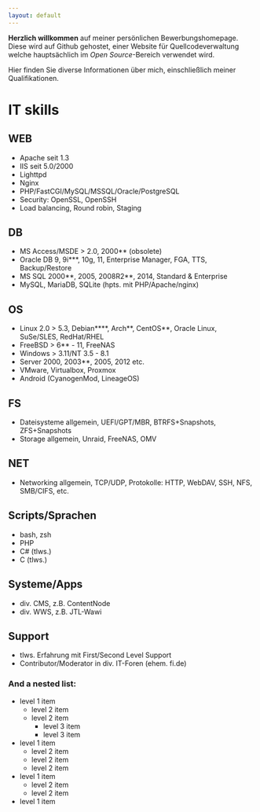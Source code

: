```yaml
---
layout: default
---
```


**Herzlich willkommen** auf meiner persönlichen Bewerbungshomepage. Diese wird auf Github gehostet, einer Website für Quellcodeverwaltung welche hauptsächlich im _Open Source_-Bereich verwendet wird.

Hier finden Sie diverse Informationen über mich, einschließlich meiner Qualifikationen.

# IT skills

## WEB

*   Apache seit 1.3
*   IIS seit 5.0/2000
*   Lighttpd
*   Nginx
*   PHP/FastCGI/MySQL/MSSQL/Oracle/PostgreSQL
*   Security: OpenSSL, OpenSSH
*   Load balancing, Round robin, Staging

## DB

*   MS Access/MSDE > 2.0, 2000\*\* (obsolete)
*   Oracle DB 9, 9i\*\*\*, 10g, 11, Enterprise Manager, FGA, TTS, Backup/Restore
*   MS SQL 2000\*\*, 2005, 2008R2\*\*, 2014, Standard & Enterprise
*   MySQL, MariaDB, SQLite (hpts. mit PHP/Apache/nginx)

## OS

* Linux 2.0 > 5.3, Debian\*\*\*\*, Arch\*\*, CentOS\*\*, Oracle Linux, SuSe/SLES, RedHat/RHEL
* FreeBSD > 6\*\* - 11, FreeNAS
* Windows > 3.11/NT 3.5 - 8.1
* Server 2000, 2003\*\*, 2005, 2012 etc.
* VMware, Virtualbox, Proxmox
* Android (CyanogenMod, LineageOS)

## FS

* Dateisysteme allgemein, UEFI/GPT/MBR, BTRFS+Snapshots, ZFS+Snapshots
* Storage allgemein, Unraid, FreeNAS, OMV

## NET

* Networking allgemein, TCP/UDP, Protokolle: HTTP, WebDAV, SSH, NFS, SMB/CIFS, etc.

## Scripts/Sprachen

* bash, zsh
* PHP
* C# (tlws.)
* C (tlws.)

## Systeme/Apps

* div. CMS, z.B. ContentNode
* div. WWS, z.B. JTL-Wawi

## Support

* tlws. Erfahrung mit First/Second Level Support
* Contributor/Moderator in div. IT-Foren (ehem. fi.de)

### And a nested list:

- level 1 item
  - level 2 item
  - level 2 item
    - level 3 item
    - level 3 item
- level 1 item
  - level 2 item
  - level 2 item
  - level 2 item
- level 1 item
  - level 2 item
  - level 2 item
- level 1 item

